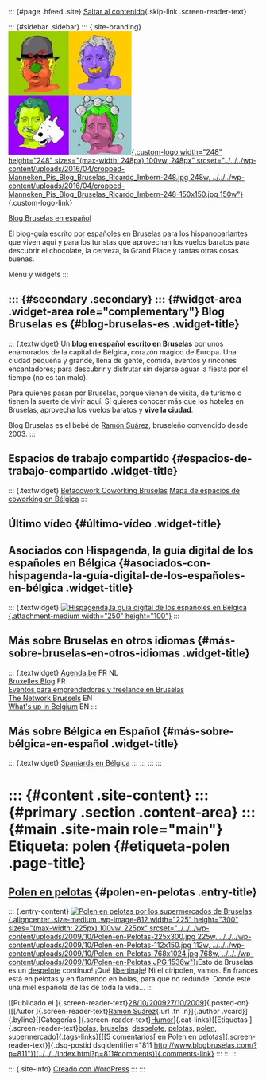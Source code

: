 ::: {#page .hfeed .site}
[Saltar al contenido](index.html#content){.skip-link
.screen-reader-text}

::: {#sidebar .sidebar}
::: {.site-branding}
[![](../../../wp-content/uploads/2016/04/cropped-Manneken_Pis_Blog_Bruselas_Ricardo_Imbern-248.jpg){.custom-logo
width="248" height="248" sizes="(max-width: 248px) 100vw, 248px"
srcset="../../../wp-content/uploads/2016/04/cropped-Manneken_Pis_Blog_Bruselas_Ricardo_Imbern-248.jpg 248w, ../../../wp-content/uploads/2016/04/cropped-Manneken_Pis_Blog_Bruselas_Ricardo_Imbern-248-150x150.jpg 150w"}](../../../index.html){.custom-logo-link}

[Blog Bruselas en español](../../../index.html)

El blog-guía escrito por españoles en Bruselas para los hispanoparlantes
que viven aquí y para los turistas que aprovechan los vuelos baratos
para descubrir el chocolate, la cerveza, la Grand Place y tantas otras
cosas buenas.

Menú y widgets
:::

::: {#secondary .secondary}
::: {#widget-area .widget-area role="complementary"}
Blog Bruselas es {#blog-bruselas-es .widget-title}
----------------

::: {.textwidget}
Un **blog en español escrito en Bruselas** por unos enamorados de la
capital de Bélgica, corazón mágico de Europa. Una ciudad pequeña y
grande, llena de gente, comida, eventos y rincones encantadores; para
descubrir y disfrutar sin dejarse aguar la fiesta por el tiempo (no es
tan malo).

Para quienes pasan por Bruselas, porque vienen de visita, de turismo o
tienen la suerte de vivir aquí. Sí quieres conocer más que los hoteles
en Bruselas, aprovecha los vuelos baratos y **vive la ciudad**.

Blog Bruselas es el bebé de [Ramón Suárez](http://www.ramonsuarez.com),
bruseleño convencido desde 2003.
:::

Espacios de trabajo compartido {#espacios-de-trabajo-compartido .widget-title}
------------------------------

::: {.textwidget}
[Betacowork Coworking Bruselas](http://www.betacowork.com) [Mapa de
espacios de coworking en Bélgica](http://coworkingbelgium.com)
:::

Último vídeo {#último-vídeo .widget-title}
------------

Asociados con Hispagenda, la guía digital de los españoles en Bélgica {#asociados-con-hispagenda-la-guía-digital-de-los-españoles-en-bélgica .widget-title}
---------------------------------------------------------------------

::: {.textwidget}
[![Hispagenda,la guía digital de los españoles en
Bélgica](../../../wp-content/uploads/2010/04/Hispagenda-250px.gif "Hispagenda, la guía digital de los españoles en Bélgica"){.attachment-medium
width="250" height="100"}](http://www.hispagenda.com)
:::

Más sobre Bruselas en otros idiomas {#más-sobre-bruselas-en-otros-idiomas .widget-title}
-----------------------------------

::: {.textwidget}
[Agenda.be](http://www.agenda.be) FR NL\
[Bruxelles Blog](http://www.bxlblog.be/) FR\
[Eventos para emprendedores y freelance en
Bruselas](http://www.betacowork.com/events/)\
[The Network
Brussels](http://groups.yahoo.com/group/TheNetworkBrussels/) EN\
[What\'s up in Belgium](http://www.whatsupin.be/) EN
:::

Más sobre Bélgica en Español {#más-sobre-bélgica-en-español .widget-title}
----------------------------

::: {.textwidget}
[Spaniards en Bélgica](http://www.spaniards.es/paises/belgica)
:::
:::
:::
:::

::: {#content .site-content}
::: {#primary .section .content-area}
::: {#main .site-main role="main"}
Etiqueta: polen {#etiqueta-polen .page-title}
===============

[Polen en pelotas](../../../index.html?p=811) {#polen-en-pelotas .entry-title}
---------------------------------------------

::: {.entry-content}
[![Polen en pelotas por los supermercados de
Bruselas](../../../wp-content/uploads/2009/10/Polen-en-Pelotas-225x300.jpg "Polen en pelotas por los supermercados de Bruselas"){.aligncenter
.size-medium .wp-image-812 width="225" height="300"
sizes="(max-width: 225px) 100vw, 225px"
srcset="../../../wp-content/uploads/2009/10/Polen-en-Pelotas-225x300.jpg 225w, ../../../wp-content/uploads/2009/10/Polen-en-Pelotas-112x150.jpg 112w, ../../../wp-content/uploads/2009/10/Polen-en-Pelotas-768x1024.jpg 768w, ../../../wp-content/uploads/2009/10/Polen-en-Pelotas.JPG 1536w"}](../../../wp-content/uploads/2009/10/Polen-en-Pelotas.JPG)¡Esto
de Bruselas es un
[despelote](http://www.blogbruselas.com/2009/06/despelote-sobre-ruedas-en-bruselas.html "Despelote ciclista")
contínuo! ¡Qué
[libertinaje](http://www.blogbruselas.com/2008/08/bruselas-libertina.html "Bruselas, ¿libertina?")!
Ni el ciripolen, vamos. En francés está en pelotas y en flamenco en
bolas, para que no redunde. Donde esté una miel española de las de toda
la vida...
:::

[[Publicado el
]{.screen-reader-text}[28/10/200927/10/2009](../../../index.html?p=811)]{.posted-on}[[[Autor
]{.screen-reader-text}[Ramón
Suárez](../../2010/04/30/index.html?author=2){.url .fn .n}]{.author
.vcard}]{.byline}[[Categorías
]{.screen-reader-text}[Humor](../../category/humor/index.html)]{.cat-links}[[Etiquetas
]{.screen-reader-text}[bolas](../bolas/index.html),
[bruselas](../bruselas/index.html),
[despelote](../despelote/index.html), [pelotas](../pelotas/index.html),
[polen](index.html),
[supermercado](../supermercado/index.html)]{.tags-links}[[[5
comentarios[ en Polen en pelotas]{.screen-reader-text}]{.dsq-postid
dsqidentifier="811 http://www.blogbruselas.com/?p=811"}](../../../index.html?p=811#comments)]{.comments-link}
:::
:::
:::

::: {.site-info}
[Creado con WordPress](https://es.wordpress.org/)
:::
:::
